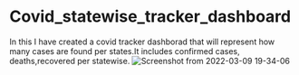 # Covid_statewise_tracker_dashboard
In this I have created a covid tracker dashborad that will represent how many cases are found per states.It includes confirmed cases, deaths,recovered per statewise.
![Screenshot from 2022-03-09 19-34-06](https://user-images.githubusercontent.com/101265586/157461502-184e02cb-c970-4a3f-8400-93a9e57cae0c.png)
